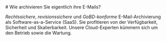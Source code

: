 <section class="teaser" markdown="1">
# Wie archivieren Sie eigentlich ihre E-Mails?
       
_Rechtssichere_, _revisionssichere_ und  _GoBD-konforme_ E-Mail-Archivierung als
Software-as-a-Service (SaaS). Sie profitieren von der Verfügbarkeit, Sicherheit 
und Skalierbarkeit. Unsere Cloud-Experten kümmern sich um den Betrieb sowie 
die Wartung.
</section>
